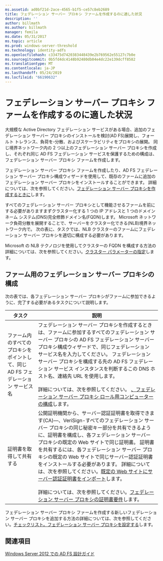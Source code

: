 ```yaml
---
ms.assetid: ad0bf21d-2ace-4565-b1f5-ce57c8eb2689
title: フェデレーション サーバー プロキシ ファームを作成するのに適した状況
description: ''
author: billmath
ms.author: billmath
manager: femila
ms.date: 05/31/2017
ms.topic: article
ms.prod: windows-server-threshold
ms.technology: identity-adfs
ms.openlocfilehash: c33475d7420383448439e2b769562e55127c7b0e
ms.sourcegitcommit: 0b5fd4dc4148b92480db04e4dc22e139dcff8582
ms.translationtype: MT
ms.contentlocale: ja-JP
ms.lasthandoff: 05/24/2019
ms.locfileid: "66190632"
---
```

# <a name="when-to-create-a-federation-server-proxy-farm"></a>フェデレーション サーバー プロキシ ファームを作成するのに適した状況

大規模な Active Directory フェデレーション サービスがある場合、追加のフェデレーション サーバー プロキシのインストールを検討\(AD FS\)展開し、フォールト トレランス、負荷を\-分散、およびスケーラビリティをプロキシの展開。 同じ境界ネットワーク内の 2 つ以上のフェデレーション サーバー プロキシを作成し、それぞれ同じ AD FS フェデレーション サービスを保護するための構成は、フェデレーション サーバー プロキシ ファームを作成します。  
  
フェデレーション サーバー プロキシ ファームを作成したり、AD FS フェデレーション サーバー プロキシ構成ウィザードを使用して、既存のファームに追加のフェデレーション サーバー プロキシをインストールすることができます。 詳細については、次を参照してください。[フェデレーション サーバー プロキシを作成するときに](When-to-Create-a-Federation-Server-Proxy.md)します。  
  
すべてのフェデレーション サーバー プロキシとして機能させるファームを前にする必要がありますまずクラスター化する 1 つの IP アドレスと 1 つのドメイン ネーム システム\(DNS\)完全修飾ドメイン名\(FQDN\)します。 Microsoft ネットワーク負荷分散を展開することで、サーバーをクラスター化できる\(NLB\)境界ネットワーク内で。 次の表に、タスクでは、NLB クラスターのファームにフェデレーション サーバー プロキシを適切に構成する必要があります。  
  
Microsoft の NLB テクノロジを使用してクラスターの FQDN を構成する方法の詳細については、次を参照してください。[クラスター パラメーターの指定](https://go.microsoft.com/fwlink/?linkid=74651)します。  
  
## <a name="configuring-federation-server-proxies-for-a-farm"></a>ファーム用のフェデレーション サーバー プロキシの構成  
次の表では、各フェデレーション サーバー プロキシがファームに参加できるように、完了する必要があるタスクについて説明します。  
  
|タスク|説明|  
|--------|---------------|  
|ファーム内のすべてのプロキシをポイントして、同じ AD FS フェデレーション サービス名|フェデレーション サーバー プロキシを作成するときは、ファームに参加するすべてのフェデレーション サーバー プロキシの AD FS フェデレーション サーバー プロキシ構成ウィザードで、同じフェデレーション サービス名を入力してください。 フェデレーション サーバー プロキシを構成する先の AD FS フェデレーション サービス インスタンスを判断するこの DNS ホスト名、連絡先 URL を使用します。<br /><br />詳細については、次を参照してください。 [、フェデレーション サーバー プロキシ ロール用コンピューターの構成](../../ad-fs/deployment/Configure-a-Computer-for-the-Federation-Server-Proxy-Role.md)します。|  
|証明書を取得して共有する|公開証明機関から、サーバー認証証明書を取得できます\(CA\)—、VeriSign-すべてのフェデレーション サーバー プロキシの同じ秘密キー部分を共有できるように、証明書を構成し、各フェデレーション サーバー プロキシの既定の Web サイトで同じ証明書。 証明書を共有するには、各フェデレーション サーバー プロキシの既定の Web サイトで同じサーバー認証証明書をインストールする必要があります。 詳細については、次を参照してください。[既定の Web サイトにサーバー認証証明書をインポート](../../ad-fs/deployment/Import-a-Server-Authentication-Certificate-to-the-Default-Web-Site.md)します。<br /><br />詳細については、次を参照してください。[フェデレーション サーバー プロキシの証明書要件](Certificate-Requirements-for-Federation-Server-Proxies.md)します。|  
  
フェデレーション サーバー プロキシ ファームを作成する新しいフェデレーション サーバー プロキシを追加する方法の詳細については、次を参照してください。[チェックリスト。フェデレーション サーバー プロキシを設定する](../../ad-fs/deployment/Checklist--Setting-Up-a-Federation-Server-Proxy.md)します。  
  
## <a name="see-also"></a>関連項目
[Windows Server 2012 での AD FS 設計ガイド](AD-FS-Design-Guide-in-Windows-Server-2012.md)
